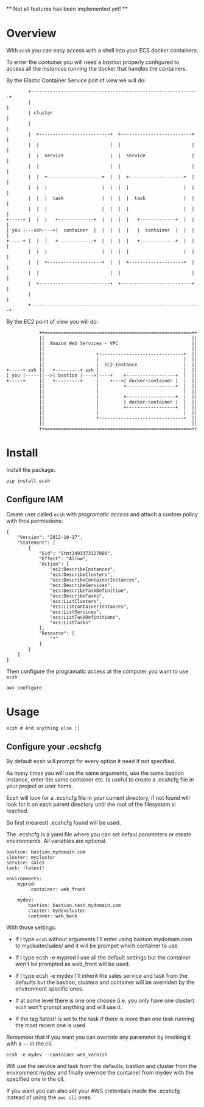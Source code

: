 


** Not all features has been implemented yet! **


# Overview

With `ecsh` you can easy access with a shell into your ECS docker containers.

To enter the _container_ you will need a _bastion_ properly configured to access
all the _instances_ running the docker that handles the containers.

By the Elastic Container Service poit of view we will do:

            +--------------------------------------------------------------+
            |                                                              |
            | cluster                                                      |
            |                                                              |
            |  +--------------------------+  +--------------------------+  |
            |  |                          |  |                          |  |
            |  |  service                 |  |  service                 |  |
            |  |                          |  |                          |  |
            |  |  +--------------------+  |  |  +--------------------+  |  |
            |  |  |                    |  |  |  |                    |  |  |
            |  |  |  task              |  |  |  |  task              |  |  |
            |  |  |                    |  |  |  |                    |  |  |
    +-----+ |  |  |   +-------------+  |  |  |  |   +-------------+  |  |  |
    | you |---ssh---->|  container  |  |  |  |  |   |  container  |  |  |  |
    +-----+ |  |  |   +-------------+  |  |  |  |   +-------------+  |  |  |
            |  |  |                    |  |  |  |                    |  |  |
            |  |  +--------------------+  |  |  +--------------------+  |  |
            |  |                          |  |                          |  |
            |  +--------------------------+  +--------------------------+  |
            |                                                              |
            +--------------------------------------------------------------+

By the EC2 point of view you will do:

                ++======================================================++
                ||                                                      ||
                ||  Amazon Web Services - VPC                           ||
                ||                                                      ||
                ||                   +-------------------------------+  ||
                ||                   |                               |  ||
                ||                   |  EC2-Instance                 |  ||
    +-----+ ssh ||   +---------+ ssh |                               |  ||
    | you |-----||-->| bastion |---->|----+    +------------------+  |  ||
    +-----+     ||   +---------+     |    +--->| docker-container |  |  ||
                ||                   |         +------------------+  |  ||
                ||                   |                               |  ||
                ||                   |         +------------------+  |  ||
                ||                   |         | docker-container |  |  ||
                ||                   |         +------------------+  |  ||
                ||                   |                               |  ||
                ||                   +-------------------------------+  ||
                ||                                                      ||
                ++======================================================++


# Install

Install the package.

    pip install ecsh


## Configure IAM

Create user called `ecsh` with _programatic access_ and attach a custom policy
with thos permissions:

    {
        "Version": "2012-10-17",
        "Statement": [
            {
                "Sid": "Stmt1493373127000",
                "Effect": "Allow",
                "Action": [
                    "ec2:DescribeInstances",
                    "ecs:DescribeClusters",
                    "ecs:DescribeContainerInstances",
                    "ecs:DescribeServices",
                    "ecs:DescribeTaskDefinition",
                    "ecs:DescribeTasks",
                    "ecs:ListClusters",
                    "ecs:ListContainerInstances",
                    "ecs:ListServices",
                    "ecs:ListTaskDefinitions",
                    "ecs:ListTasks"
                ],
                "Resource": [
                    "*"
                ]
            }
        ]
    }

Then configure the programatic access at the computer you want to use `ecsh`

    aws configure

# Usage

    ecsh # And anything else :)

## Configure your .ecshcfg

By default ecsh will prompt for every option it need if not specified.

As many times you will use the same arguments, use the same bastion instance,
enter the same container etc. Is useful to create a .ecshcfg file in your project
or user home.

Ecsh will look for a .ecshcfg file in your current directory, if not found will
look for it on each parent directory until the root of the filesystem si reached.

So first (nearest) .ecshcfg found will be used.

The .ecshcfg is a yaml file where you can set defaul parameters or create
environments. All variables are optional.

    bastion: bastion.mydomain.com
    cluster: mycluster
    service: sales
    task: !latest!

    environments:
        myprod:
             container: web_front

        mydev:
            bastion: bastion.test.mydomain.com
            cluster: mydevcluster
            contaner: web_back


With those settings:

* If I type `ecsh` without arguments I'll enter using bastion.mydomain.com to
mycluster/sales/<last spawned task> and it will be prompet which container to use.

* If I type ecsh -e myprod I use all the default settings but the container won't
be prompted as web_front will be used.

* If I type ecsh -e mydev I'll inherit the sales service and task from the defaults
but the bastion, clustera and container will be overriden by the environment specific ones.

* If at some level there is one one choose (i.e. you only have one cluster) `ecsh`
won't prompt anything and will use it.

* If the tag !latest! is set to the task if there is more than one task running
the most recent one is used.


Remember that if you want you can override any parameter by invoking it with a `--`
in the cli.

    ecsh -e mydev --container web_varnish

Will use the service and task from the defaults, bastion and cluster from the
environment mydev and finally override the container from mydev with the
specified one in the cli.

If you want you can also set your AWS cretentials inside the .ecshcfg instead
of using the `aws cli` ones.
